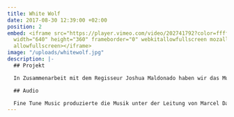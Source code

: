 ```yaml
---
title: White Wolf
date: 2017-08-30 12:39:00 +02:00
position: 2
embed: <iframe src="https://player.vimeo.com/video/202741792?color=ffffff&title=0&byline=0&portrait=0"
  width="640" height="360" frameborder="0" webkitallowfullscreen mozallowfullscreen
  allowfullscreen></iframe>
image: "/uploads/whitewolf.jpg"
description: |-
  ## Projekt

  In Zusammenarbeit mit dem Regisseur Joshua Maldonado haben wir das Musikvideo "White Wolf" produziert. Der weiße und schwarze Wolf symbolisieren das Gute und Böse des Menschen. Mit dem Gedanken an diesen ewigen Zwiespalt erschufen wir die Bilder und die Musik.

  ## Audio

  Fine Tune Music produzierte die Musik unter der Leitung von Marcel Davids. In Zusammenarbeit mit der litauischen Sängerin und Songschreiberin Migloko entstanden Texte und Gesang.
---
```


